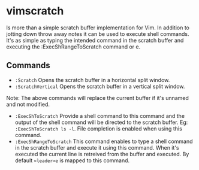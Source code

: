vimscratch
==========

Is more than a simple scratch buffer implementation for Vim. In addition to jotting down throw away notes it can be used to execute shell commands. It's as simple as typing the intended command in the scratch buffer and executing the :ExecShRangeToScratch command or <leader>e.

## Commands

- `:Scratch` Opens the scratch buffer in a horizontal split window.
- `:ScratchVertical` Opens the scratch buffer in a vertical split window.

Note: The above commands will replace the current buffer if it's unnamed and not modified. 

- `:ExecShToScratch` Provide a shell command to this command and the output of the shell command will be directed to the scratch buffer. Eg: `:ExecShToScratch ls -l`. File completion is enabled when using this command.
- `:ExecShRangeToScratch` This command enables to type a shell command in the scratch buffer and execute it using this command. When it's executed the current line is retreived from the buffer and executed. By default `<leader>e` is mapped to this command.
